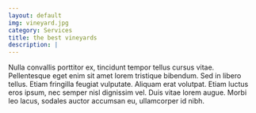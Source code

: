 ```yaml
---
layout: default
img: vineyard.jpg
category: Services
title: the best vineyards
description: |
---
```

  Nulla convallis porttitor ex, tincidunt tempor tellus cursus vitae. Pellentesque eget enim sit amet lorem tristique bibendum. Sed in libero tellus. Etiam fringilla feugiat vulputate. Aliquam erat volutpat. Etiam luctus eros ipsum, nec semper nisl dignissim vel. Duis vitae lorem augue. Morbi leo lacus, sodales auctor accumsan eu, ullamcorper id nibh.
